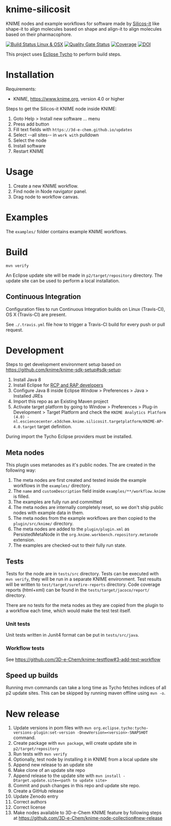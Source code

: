 # knime-silicosit

KNIME nodes and example workflows for software made by [Silicos-it](http://silicos-it.be.s3-website-eu-west-1.amazonaws.com/index.html) like shape-it to align molecules based on shape and align-it to align molecules based on their pharmacophore.

[![Build Status Linux & OSX](https://travis-ci.org/3D-e-Chem/knime-silicos-it.svg?branch=master)](https://travis-ci.org/3D-e-Chem/knime-silicos-it)
[![Quality Gate Status](https://sonarcloud.io/api/project_badges/measure?project=nl.esciencecenter.e3dchem.knime.silicosit%3Anl.esciencecenter.e3dchem.knime.silicosit&metric=alert_status)](https://sonarcloud.io/dashboard?id=nl.esciencecenter.e3dchem.knime.silicosit%3Anl.esciencecenter.e3dchem.knime.silicosit)
[![Coverage](https://sonarcloud.io/api/project_badges/measure?project=nl.esciencecenter.e3dchem.knime.silicosit%3Anl.esciencecenter.e3dchem.knime.silicosit&metric=coverage)](https://sonarcloud.io/dashboard?id=nl.esciencecenter.e3dchem.knime.silicosit%3Anl.esciencecenter.e3dchem.knime.silicosit)
[![DOI](https://zenodo.org/badge/DOI/10.5281/zenodo.597793.svg)](https://doi.org/10.5281/zenodo.597793)

This project uses [Eclipse Tycho](https://www.eclipse.org/tycho/) to perform build steps.

# Installation

Requirements:

* KNIME, https://www.knime.org, version 4.0 or higher

Steps to get the Silicos-it KNIME node inside KNIME:

1. Goto Help > Install new software ... menu
2. Press add button
3. Fill text fields with `https://3d-e-chem.github.io/updates`
4. Select --all sites-- in `work with` pulldown
5. Select the node
6. Install software
7. Restart KNIME

# Usage

1. Create a new KNIME workflow.
2. Find node in Node navigator panel.
3. Drag node to workflow canvas.

# Examples

The `examples/` folder contains example KNIME workflows.

# Build

```
mvn verify
```

An Eclipse update site will be made in `p2/target/repository` directory.
The update site can be used to perform a local installation.

## Continuous Integration

Configuration files to run Continuous Integration builds on Linux (Travis-CI), OS X (Travis-CI) are present.

See `./.travis.yml` file how to trigger a Travis-CI build for every push or pull request.

# Development

Steps to get development environment setup based on https://github.com/knime/knime-sdk-setup#sdk-setup:

1. Install Java 8
2. Install Eclipse for [RCP and RAP developers](https://www.eclipse.org/downloads/packages/release/2018-12/r/eclipse-ide-rcp-and-rap-developers)
3. Configure Java 8 inside Eclipse Window > Preferences > Java > Installed JREs
4. Import this repo as an Existing Maven project
5. Activate target platform by going to Window > Preferences > Plug-in Development > Target Platform and check the `KNIME Analytics Platform (4.0) - nl.esciencecenter.e3dchem.knime.silicosit.targetplatform/KNIME-AP-4.0.target` target definition.

During import the Tycho Eclipse providers must be installed.

## Meta nodes

This plugin uses metanodes as it's public nodes. The are created in the following way:

1. The meta nodes are first created and tested inside the example workflows in the `examples/` directory.
2. The `name` and `customDescription` field inside `examples/**/workflow.knime` is filled.
3. The examples are fully run and committed
4. The meta nodes are internally completely reset, so we don't ship public nodes with example data in them.
5. The meta nodes from the example workflows are then copied to the `plugin/src/knime/` directory.
6. The meta nodes are added to the `plugin/plugin.xml` as PersistedMetaNode in the `org.knime.workbench.repository.metanode` extension.
7. The examples are checked-out to their fully run state.

## Tests

Tests for the node are in `tests/src` directory.
Tests can be executed with `mvn verify`, they will be run in a separate KNIME environment.
Test results will be written to `test/target/surefire-reports` directory.
Code coverage reports (html+xml) can be found in the `tests/target/jacoco/report/` directory.

There are no tests for the meta nodes as they are copied from the plugin to a workflow each time, which would make the test test itself. 

### Unit tests

Unit tests written in Junit4 format can be put in `tests/src/java`.

### Workflow tests

See https://github.com/3D-e-Chem/knime-testflow#3-add-test-workflow

## Speed up builds

Running mvn commands can take a long time as Tycho fetches indices of all p2 update sites.
This can be skipped by running maven offline using `mvn -o`.

# New release

1. Update versions in pom files with `mvn org.eclipse.tycho:tycho-versions-plugin:set-version -DnewVersion=<version>-SNAPSHOT` command.
2. Create package with `mvn package`, will create update site in `p2/target/repository`
3. Run tests with `mvn verify`
4. Optionally, test node by installing it in KNIME from a local update site
5. Append new release to an update site
  1. Make clone of an update site repo
  2. Append release to the update site with `mvn install -Dtarget.update.site=<path to update site>`
6. Commit and push changes in this repo and update site repo.
7. Create a GitHub release
8. Update Zenodo entry
  1. Correct authors
  2. Correct license
9. Make nodes available to 3D-e-Chem KNIME feature by following steps at https://github.com/3D-e-Chem/knime-node-collection#new-release

